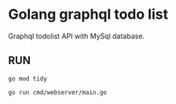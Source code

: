 # Golang graphql todo list

Graphql todolist API with MySql database.


## RUN

`go mod tidy`

`go run cmd/webserver/main.go`
